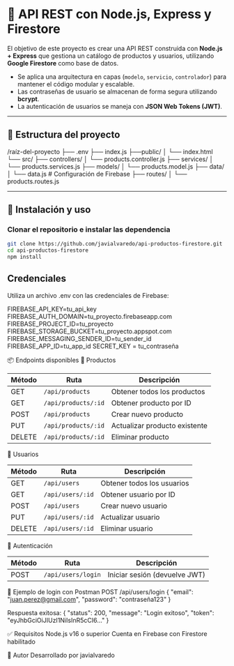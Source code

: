 # 🛒 API REST con Node.js, Express y Firestore

El objetivo de este proyecto es crear una API REST construida con **Node.js + Express** que gestiona un catálogo de productos y usuarios, utilizando **Google Firestore** como base de datos.

- Se aplica una arquitectura en capas (`modelo`, `servicio`, `controlador`) para mantener el código modular y escalable.
- Las contraseñas de usuario se almacenan de forma segura utilizando **bcrypt**.
- La autenticación de usuarios se maneja con **JSON Web Tokens (JWT)**.

---

## 📁 Estructura del proyecto

/raíz-del-proyecto
├── .env
├── index.js
├──public/
    │   └── index.html
└── src/
    ├── controllers/
    │   └── products.controller.js
    ├── services/
    │   └── products.services.js
    ├── models/
    │   └── products.model.js
    ├── data/
    │   └── data.js               # Configuración de Firebase
    ├── routes/
    │   └── products.routes.js

---

## 🚀 Instalación y uso

### Clonar el repositorio e instalar las dependencia

```bash
git clone https://github.com/javialvaredo/api-productos-firestore.git
cd api-productos-firestore
npm install 
```

## Credenciales
Utiliza un archivo .env con las credenciales de Firebase:

FIREBASE_API_KEY=tu_api_key
FIREBASE_AUTH_DOMAIN=tu_proyecto.firebaseapp.com
FIREBASE_PROJECT_ID=tu_proyecto
FIREBASE_STORAGE_BUCKET=tu_proyecto.appspot.com
FIREBASE_MESSAGING_SENDER_ID=tu_sender_id
FIREBASE_APP_ID=tu_app_id
SECRET_KEY = tu_contraseña


📦 Endpoints disponibles
📘 Productos

| Método | Ruta                | Descripción                   |
| ------ | ------------------- | ----------------------------- |
| GET    | `/api/products`     | Obtener todos los productos   |
| GET    | `/api/products/:id` | Obtener producto por ID       |
| POST   | `/api/products`     | Crear nuevo producto          |
| PUT    | `/api/products/:id` | Actualizar producto existente |
| DELETE | `/api/products/:id` | Eliminar producto             |


👤 Usuarios

| Método | Ruta             | Descripción                |
| ------ | ---------------- | -------------------------- |
| GET    | `/api/users`     | Obtener todos los usuarios |
| GET    | `/api/users/:id` | Obtener usuario por ID     |
| POST   | `/api/users`     | Crear nuevo usuario        |
| PUT    | `/api/users/:id` | Actualizar usuario         |
| DELETE | `/api/users/:id` | Eliminar usuario           |

🔐 Autenticación

| Método | Ruta               | Descripción                   |
| ------ | ------------------ | ----------------------------- |
| POST   | `/api/users/login` | Iniciar sesión (devuelve JWT) |


🧪 Ejemplo de login con Postman
POST /api/users/login
{
  "email": "juan.perez@gmail.com",
  "password": "contraseña123"
}

Respuesta exitosa:
{
  "status": 200,
  "message": "Login exitoso",
  "token": "eyJhbGciOiJIUzI1NiIsInR5cCI6..."
}


✅ Requisitos
Node.js v16 o superior
Cuenta en Firebase con Firestore habilitado

🙌 Autor
Desarrollado por javialvaredo